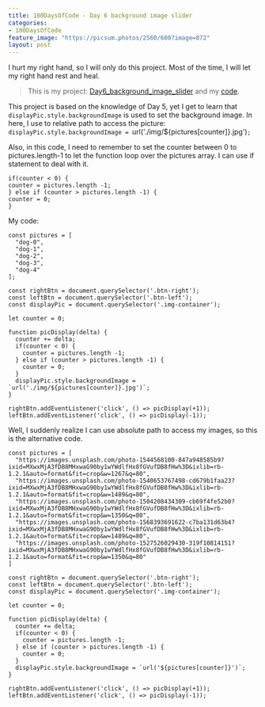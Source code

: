 ```yaml
---
title: 100DaysOfCode - Day 6 background image slider
categories:
- 100DaysOfCode
feature_image: "https://picsum.photos/2560/600?image=872"
layout: post
---
```


I hurt my right hand, so I will only do this project. Most of the time, I will let my right hand rest and heal. 

> This is my project: [Day6_background_image_slider](https://portfolio.tsainei.com/100DaysOfCode/Day6_background_image_slider/) and my [code](https://github.com/tsainei/portfolio/tree/main/100DaysOfCode/Day6_background_image_slider).

This project is based on the knowledge of Day 5, yet I get to learn that `displayPic.style.backgroundImage` is used to set the background image. In here, I use to relative path to access the picture: `displayPic.style.backgroundImage = `url('./img/${pictures[counter]}.jpg')`;`

Also, in this code, I need to remember to set the counter between 0 to pictures.length-1 to let the function loop over the pictures array. I can use if statement to deal with it.

```
if(counter < 0) {
counter = pictures.length -1;
} else if (counter > pictures.length -1) {
counter = 0;
} 
```
My code:

```
const pictures = [
  "dog-0",
  "dog-1",
  "dog-2",
  "dog-3",
  "dog-4"
];

const rightBtn = document.querySelector('.btn-right');
const leftBtn = document.querySelector('.btn-left');
const displayPic = document.querySelector('.img-container');

let counter = 0;

function picDisplay(delta) {
  counter += delta;
  if(counter < 0) {
    counter = pictures.length -1;
  } else if (counter > pictures.length -1) {
    counter = 0;
  } 
  displayPic.style.backgroundImage = `url('./img/${pictures[counter]}.jpg')`;
}

rightBtn.addEventListener('click', () => picDisplay(+1));
leftBtn.addEventListener('click', () => picDisplay(-1));
```

Well, I suddenly realize I can use absolute path to access my images, so this is the alternative code.

```
const pictures = [
  "https://images.unsplash.com/photo-1544568100-847a948585b9?ixid=MXwxMjA3fDB8MHxwaG90by1wYWdlfHx8fGVufDB8fHw%3D&ixlib=rb-1.2.1&auto=format&fit=crop&w=1267&q=80",
  "https://images.unsplash.com/photo-1540653767498-cd679b1faa23?ixid=MXwxMjA3fDB8MHxwaG90by1wYWdlfHx8fGVufDB8fHw%3D&ixlib=rb-1.2.1&auto=format&fit=crop&w=1489&q=80",
  "https://images.unsplash.com/photo-1504208434309-cb69f4fe52b0?ixid=MXwxMjA3fDB8MHxwaG90by1wYWdlfHx8fGVufDB8fHw%3D&ixlib=rb-1.2.1&auto=format&fit=crop&w=1350&q=80",
  "https://images.unsplash.com/photo-1568393691622-c7ba131d63b4?ixid=MXwxMjA3fDB8MHxwaG90by1wYWdlfHx8fGVufDB8fHw%3D&ixlib=rb-1.2.1&auto=format&fit=crop&w=1489&q=80",
  "https://images.unsplash.com/photo-1527526029430-319f10814151?ixid=MXwxMjA3fDB8MHxwaG90by1wYWdlfHx8fGVufDB8fHw%3D&ixlib=rb-1.2.1&auto=format&fit=crop&w=1350&q=80"
]

const rightBtn = document.querySelector('.btn-right');
const leftBtn = document.querySelector('.btn-left');
const displayPic = document.querySelector('.img-container');

let counter = 0;

function picDisplay(delta) {
  counter += delta;
  if(counter < 0) {
    counter = pictures.length -1;
  } else if (counter > pictures.length -1) {
    counter = 0;
  } 
  displayPic.style.backgroundImage = `url('${pictures[counter]}')`;
}

rightBtn.addEventListener('click', () => picDisplay(+1));
leftBtn.addEventListener('click', () => picDisplay(-1));
```








